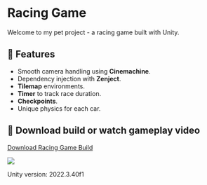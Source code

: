 # Racing Game
<p>Welcome to my pet project - a racing game built with Unity.</p>

## 🏁 Features
<ul>
  <li>Smooth camera handling using <strong>Cinemachine</strong>.</li>
  <li>Dependency injection with <strong>Zenject</strong>.</li>
  <li><strong>Tilemap</strong> environments.</li>
  <li><strong>Timer</strong> to track race duration.</li>
  <li><strong>Checkpoints</strong>.</li>
  <li>Unique physics for each car.</li>
</ul>

## 🏁 Download build or watch gameplay video
[Download Racing Game Build](https://drive.google.com/file/d/19kdQ_EWtzBhlOE72L6jbLq2sBNTURr3m/view)

![](https://github.com/AnastasiaValishina/racing-game/blob/main/Racing%20Game/Recordings/RacingGame.gif)

<p>Unity version: 2022.3.40f1</p>
